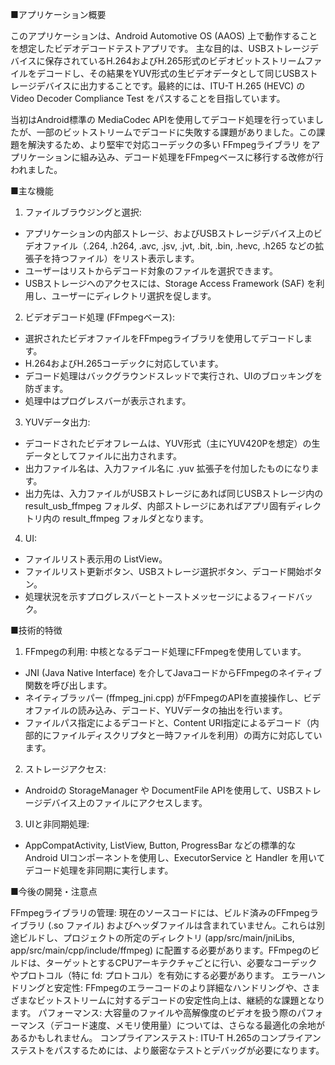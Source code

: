 ■アプリケーション概要

このアプリケーションは、Android Automotive OS (AAOS) 上で動作することを想定したビデオデコードテストアプリです。 主な目的は、USBストレージデバイスに保存されているH.264およびH.265形式のビデオビットストリームファイルをデコードし、その結果をYUV形式の生ビデオデータとして同じUSBストレージデバイスに出力することです。最終的には、ITU-T H.265 (HEVC) の Video Decoder Compliance Test をパスすることを目指しています。

当初はAndroid標準の MediaCodec APIを使用してデコード処理を行っていましたが、一部のビットストリームでデコードに失敗する課題がありました。この課題を解決するため、より堅牢で対応コーデックの多い FFmpegライブラリ をアプリケーションに組み込み、デコード処理をFFmpegベースに移行する改修が行われました。

■主な機能
1. ファイルブラウジングと選択:
- アプリケーションの内部ストレージ、およびUSBストレージデバイス上のビデオファイル（.264, .h264, .avc, .jsv, .jvt, .bit, .bin, .hevc, .h265 などの拡張子を持つファイル）をリスト表示します。
- ユーザーはリストからデコード対象のファイルを選択できます。
- USBストレージへのアクセスには、Storage Access Framework (SAF) を利用し、ユーザーにディレクトリ選択を促します。

2. ビデオデコード処理 (FFmpegベース):
- 選択されたビデオファイルをFFmpegライブラリを使用してデコードします。
- H.264およびH.265コーデックに対応しています。
- デコード処理はバックグラウンドスレッドで実行され、UIのブロッキングを防ぎます。
- 処理中はプログレスバーが表示されます。

3. YUVデータ出力:
- デコードされたビデオフレームは、YUV形式（主にYUV420Pを想定）の生データとしてファイルに出力されます。
- 出力ファイル名は、入力ファイル名に .yuv 拡張子を付加したものになります。
- 出力先は、入力ファイルがUSBストレージにあれば同じUSBストレージ内の result_usb_ffmpeg フォルダ、内部ストレージにあればアプリ固有ディレクトリ内の result_ffmpeg フォルダとなります。

4. UI:
- ファイルリスト表示用の ListView。
- ファイルリスト更新ボタン、USBストレージ選択ボタン、デコード開始ボタン。
- 処理状況を示すプログレスバーとトーストメッセージによるフィードバック。

■技術的特徴
1. FFmpegの利用: 中核となるデコード処理にFFmpegを使用しています。
- JNI (Java Native Interface) を介してJavaコードからFFmpegのネイティブ関数を呼び出します。
- ネイティブラッパー (ffmpeg_jni.cpp) がFFmpegのAPIを直接操作し、ビデオファイルの読み込み、デコード、YUVデータの抽出を行います。
- ファイルパス指定によるデコードと、Content URI指定によるデコード（内部的にファイルディスクリプタと一時ファイルを利用）の両方に対応しています。

2. ストレージアクセス:
- Androidの StorageManager や DocumentFile APIを使用して、USBストレージデバイス上のファイルにアクセスします。

3. UIと非同期処理: 
- AppCompatActivity, ListView, Button, ProgressBar などの標準的なAndroid UIコンポーネントを使用し、ExecutorService と Handler を用いてデコード処理を非同期に実行します。

■今後の開発・注意点

FFmpegライブラリの管理: 現在のソースコードには、ビルド済みのFFmpegライブラリ (.so ファイル) およびヘッダファイルは含まれていません。これらは別途ビルドし、プロジェクトの所定のディレクトリ (app/src/main/jniLibs, app/src/main/cpp/include/ffmpeg) に配置する必要があります。FFmpegのビルドは、ターゲットとするCPUアーキテクチャごとに行い、必要なコーデックやプロトコル（特に fd: プロトコル）を有効にする必要があります。
エラーハンドリングと安定性: FFmpegのエラーコードのより詳細なハンドリングや、さまざまなビットストリームに対するデコードの安定性向上は、継続的な課題となります。
パフォーマンス: 大容量のファイルや高解像度のビデオを扱う際のパフォーマンス（デコード速度、メモリ使用量）については、さらなる最適化の余地があるかもしれません。
コンプライアンステスト: ITU-T H.265のコンプライアンステストをパスするためには、より厳密なテストとデバッグが必要になります。
